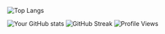 ![Top Langs](https://github-readme-stats.vercel.app/api/top-langs/?username=wmohseni7&layout=compact)



![Your GitHub stats](https://github-readme-stats.vercel.app/api?username=wmohseni7&show_icons=true&theme=radical)
![GitHub Streak](https://github-readme-streak-stats.herokuapp.com/?user=wmohseni7&theme=dark)
![Profile Views](https://komarev.com/ghpvc/?username=wmohseni7)
